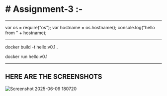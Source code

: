 # # Assignment-3 :-

---------------------------------------------------------------------------------------------------------------------

var os = require("os");
var hostname = os.hostname();
console.log("hello from " + hostname);

----------------------------------------------------------------------------------------------------------------------
docker build -t hello:v0.1 .

docker run hello:v0.1

----------------------------------------------------------------------------------------------------------------------
HERE ARE THE SCREENSHOTS 
----------------------------------------------------------------------------------------------------------------------

![Screenshot 2025-06-09 180720](https://github.com/user-attachments/assets/0459a831-a8bd-437d-ba93-34982f701309)
